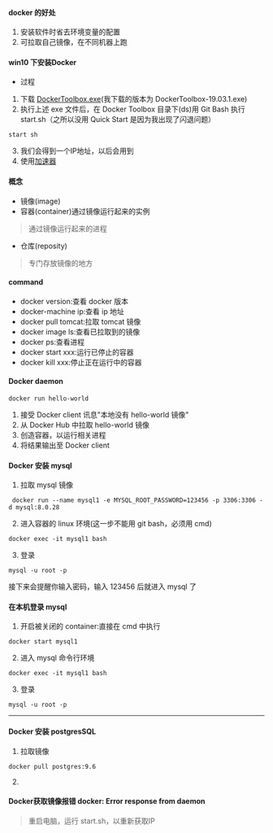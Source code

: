 #### docker 的好处
1. 安装软件时省去环境变量的配置
2. 可拉取自己镜像，在不同机器上跑

#### win10 下安装Docker
* 过程
1. 下载 [DockerToolbox.exe](https://get.daocloud.io/toolbox/)(我下载的版本为 DockerToolbox-19.03.1.exe)       
2. 执行上述 exe 文件后，在 Docker Toolbox 目录下(ds)用 Git Bash 执行 start.sh（之所以没用 Quick Start 是因为我出现了闪退问题）
```
start sh
```
3. 我们会得到一个IP地址，以后会用到
4. 使用[加速器](https://www.jianshu.com/p/2aa5b05717c6)

#### 概念
* 镜像(image)
* 容器(container)通过镜像运行起来的实例
> 通过镜像运行起来的进程
* 仓库(reposity)
> 专门存放镜像的地方


#### command
* docker version:查看 docker 版本
* docker-machine ip:查看 ip 地址
* docker pull tomcat:拉取 tomcat 镜像
* docker image ls:查看已拉取到的镜像
* docker ps:查看进程
* docker start xxx:运行已停止的容器
* docker kill xxx:停止正在运行中的容器

#### Docker daemon
```
docker run hello-world
```
1. 接受 Docker client 讯息"本地没有 hello-world 镜像"
2. 从 Docker Hub 中拉取 hello-world 镜像
3. 创造容器，以运行相关进程
4. 将结果输出至 Docker client


#### Docker 安装 mysql
1. 拉取 mysql 镜像
```
 docker run --name mysql1 -e MYSQL_ROOT_PASSWORD=123456 -p 3306:3306 -d mysql:8.0.28
```
2. 进入容器的 linux 环境(这一步不能用 git bash，必须用 cmd)
```
docker exec -it mysql1 bash
```
3. 登录
```
mysql -u root -p
```
接下来会提醒你输入密码，输入 123456 后就进入 mysql 了

#### 在本机登录 mysql
1. 开启被关闭的 container:直接在 cmd 中执行
```
docker start mysql1
```
2. 进入 mysql 命令行环境
```
docker exec -it mysql1 bash
```
3. 登录
```
mysql -u root -p
```
---
#### Docker 安装 postgresSQL
1. 拉取镜像
```
docker pull postgres:9.6
```
2. 


#### Docker获取镜像报错 docker: Error response from daemon
> 重启电脑，运行 start.sh，以重新获取IP
